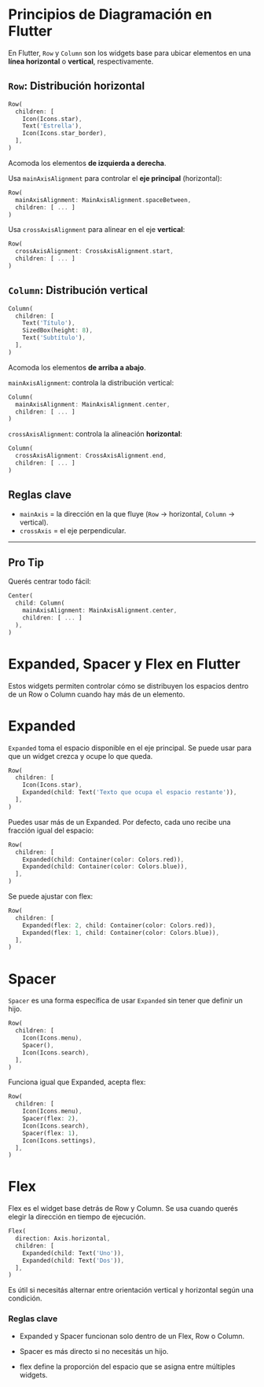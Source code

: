 # Principios de Diagramación en Flutter  

En Flutter, `Row` y `Column` son los widgets base para ubicar elementos en una **línea horizontal** o **vertical**, respectivamente.


## `Row`: Distribución horizontal

```dart
Row(
  children: [
    Icon(Icons.star),
    Text('Estrella'),
    Icon(Icons.star_border),
  ],
)
```

Acomoda los elementos **de izquierda a derecha**.  

Usa `mainAxisAlignment` para controlar el **eje principal** (horizontal):

```dart
Row(
  mainAxisAlignment: MainAxisAlignment.spaceBetween,
  children: [ ... ]
)
```

Usa `crossAxisAlignment` para alinear en el eje **vertical**:

```dart
Row(
  crossAxisAlignment: CrossAxisAlignment.start,
  children: [ ... ]
)
```


## `Column`: Distribución vertical

```dart
Column(
  children: [
    Text('Título'),
    SizedBox(height: 8),
    Text('Subtítulo'),
  ],
)
```

Acomoda los elementos **de arriba a abajo**.  

`mainAxisAlignment`: controla la distribución vertical:

```dart
Column(
  mainAxisAlignment: MainAxisAlignment.center,
  children: [ ... ]
)
```

`crossAxisAlignment`: controla la alineación **horizontal**:

```dart
Column(
  crossAxisAlignment: CrossAxisAlignment.end,
  children: [ ... ]
)
```


## Reglas clave

- `mainAxis` = la dirección en la que fluye (`Row` → horizontal, `Column` → vertical).
- `crossAxis` = el eje perpendicular.

---

## Pro Tip

Querés centrar todo fácil:

```dart
Center(
  child: Column(
    mainAxisAlignment: MainAxisAlignment.center,
    children: [ ... ]
  ),
)
```








# Expanded, Spacer y Flex en Flutter

Estos widgets permiten controlar cómo se distribuyen los espacios dentro de un Row o Column cuando hay más de un elemento.


# Expanded

`Expanded` toma el espacio disponible en el eje principal. Se puede usar para que un widget crezca y ocupe lo que queda.

```dart
Row(
  children: [
    Icon(Icons.star),
    Expanded(child: Text('Texto que ocupa el espacio restante')),
  ],
)
```

Puedes usar más de un Expanded. Por defecto, cada uno recibe una fracción igual del espacio:

```dart
Row(
  children: [
    Expanded(child: Container(color: Colors.red)),
    Expanded(child: Container(color: Colors.blue)),
  ],
)
```
Se puede ajustar con flex:

```dart
Row(
  children: [
    Expanded(flex: 2, child: Container(color: Colors.red)),
    Expanded(flex: 1, child: Container(color: Colors.blue)),
  ],
)
```

# Spacer
`Spacer` es una forma específica de usar `Expanded` sin tener que definir un hijo.

```dart
Row(
  children: [
    Icon(Icons.menu),
    Spacer(),
    Icon(Icons.search),
  ],
)
```
Funciona igual que Expanded, acepta flex:

```dart
Row(
  children: [
    Icon(Icons.menu),
    Spacer(flex: 2),
    Icon(Icons.search),
    Spacer(flex: 1),
    Icon(Icons.settings),
  ],
)
```

# Flex
Flex es el widget base detrás de Row y Column. Se usa cuando querés elegir la dirección en tiempo de ejecución.

```dart
Flex(
  direction: Axis.horizontal,
  children: [
    Expanded(child: Text('Uno')),
    Expanded(child: Text('Dos')),
  ],
)
```

Es útil si necesitás alternar entre orientación vertical y horizontal según una condición.


### Reglas clave

- Expanded y Spacer funcionan solo dentro de un Flex, Row o Column.

- Spacer es más directo si no necesitás un hijo.

- flex define la proporción del espacio que se asigna entre múltiples widgets.

